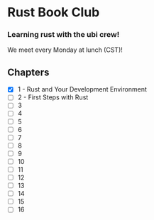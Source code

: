 # Rust Book Club
### Learning rust with the ubi crew!

We meet every Monday at lunch (CST)!

## Chapters

- [X] 1 - Rust and Your Development Environment
- [ ] 2 - First Steps with Rust
- [ ] 3
- [ ] 4
- [ ] 5
- [ ] 6
- [ ] 7
- [ ] 8
- [ ] 9
- [ ] 10
- [ ] 11
- [ ] 12
- [ ] 13
- [ ] 14
- [ ] 15
- [ ] 16